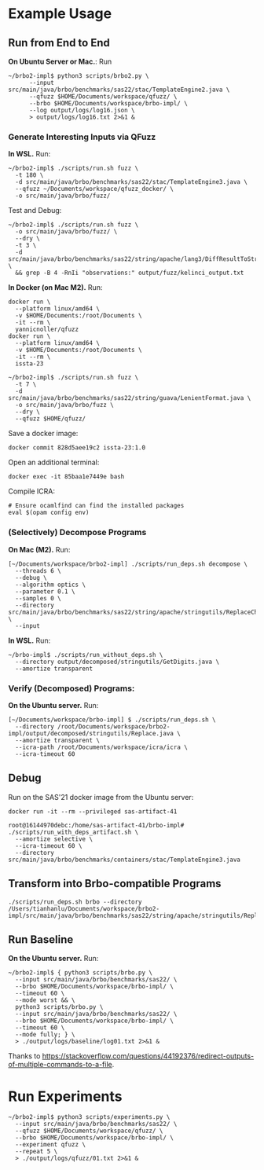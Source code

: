 # Example Usage

## Run from End to End

**On Ubuntu Server or Mac.**: Run

```shell
~/brbo2-impl$ python3 scripts/brbo2.py \
      --input src/main/java/brbo/benchmarks/sas22/stac/TemplateEngine2.java \
      --qfuzz $HOME/Documents/workspace/qfuzz/ \
      --brbo $HOME/Documents/workspace/brbo-impl/ \
      --log output/logs/log16.json \
      > output/logs/log16.txt 2>&1 &
```

### Generate Interesting Inputs via QFuzz

**In WSL.** Run:
```shell
~/brbo2-impl$ ./scripts/run.sh fuzz \
  -t 180 \
  -d src/main/java/brbo/benchmarks/sas22/stac/TemplateEngine3.java \
  --qfuzz ~/Documents/workspace/qfuzz_docker/ \
  -o src/main/java/brbo/fuzz/
```

Test and Debug:
```shell
~/brbo2-impl$ ./scripts/run.sh fuzz \
  -o src/main/java/brbo/fuzz/ \
  --dry \
  -t 3 \
  -d src/main/java/brbo/benchmarks/sas22/string/apache/lang3/DiffResultToString.java \
  && grep -B 4 -RnIi "observations:" output/fuzz/kelinci_output.txt
```

**In Docker (on Mac M2).** Run:
```shell
docker run \
  --platform linux/amd64 \ 
  -v $HOME/Documents:/root/Documents \
  -it --rm \
  yannicnoller/qfuzz
docker run \
  --platform linux/amd64 \
  -v $HOME/Documents:/root/Documents \
  -it --rm \
  issta-23

~/brbo2-impl$ ./scripts/run.sh fuzz \
  -t 7 \
  -d src/main/java/brbo/benchmarks/sas22/string/guava/LenientFormat.java \
  -o src/main/java/brbo/fuzz \
  --dry \ 
  --qfuzz $HOME/qfuzz/
```

Save a docker image:
```shell
docker commit 828d5aee19c2 issta-23:1.0 
```

Open an additional terminal:
```shell
docker exec -it 85baa1e7449e bash
```

Compile ICRA:
```shell
# Ensure ocamlfind can find the installed packages
eval $(opam config env)
```

### (Selectively) Decompose Programs

**On Mac (M2).** Run:
```shell
[~/Documents/workspace/brbo2-impl] ./scripts/run_deps.sh decompose \
  --threads 6 \
  --debug \
  --algorithm optics \
  --parameter 0.1 \
  --samples 0 \
  --directory src/main/java/brbo/benchmarks/sas22/string/apache/stringutils/ReplaceChars.java \
  --input
```

**In WSL.** Run:
```shell
~/brbo-impl$ ./scripts/run_without_deps.sh \
  --directory output/decomposed/stringutils/GetDigits.java \
  --amortize transparent
```

### Verify (Decomposed) Programs:

**On the Ubuntu server.** Run:
```shell
[~/Documents/workspace/brbo-impl] $ ./scripts/run_deps.sh \
  --directory /root/Documents/workspace/brbo2-impl/output/decomposed/stringutils/Replace.java \
  --amortize transparent \
  --icra-path /root/Documents/workspace/icra/icra \
  --icra-timeout 60
```

## Debug

Run on the SAS'21 docker image from the Ubuntu server:
```shell
docker run -it --rm --privileged sas-artifact-41

root@16144970debc:/home/sas-artifact-41/brbo-impl# ./scripts/run_with_deps_artifact.sh \
  --amortize selective \
  --icra-timeout 60 \
  --directory src/main/java/brbo/benchmarks/containers/stac/TemplateEngine3.java
```

## Transform into Brbo-compatible Programs

```shell
./scripts/run_deps.sh brbo --directory /Users/tianhanlu/Documents/workspace/brbo2-impl/src/main/java/brbo/benchmarks/sas22/string/apache/stringutils/ReplaceChars.java 
```

## Run Baseline

**On the Ubuntu server.** Run:
```shell
~/brbo2-impl$ { python3 scripts/brbo.py \
  --input src/main/java/brbo/benchmarks/sas22/ \
  --brbo $HOME/Documents/workspace/brbo-impl/ \
  --timeout 60 \
  --mode worst && \
  python3 scripts/brbo.py \
  --input src/main/java/brbo/benchmarks/sas22/ \
  --brbo $HOME/Documents/workspace/brbo-impl/ \
  --timeout 60 \
  --mode fully; } \
  > ./output/logs/baseline/log01.txt 2>&1 &
```
Thanks to https://stackoverflow.com/questions/44192376/redirect-outputs-of-multiple-commands-to-a-file.

# Run Experiments

```shell
~/brbo2-impl$ python3 scripts/experiments.py \
  --input src/main/java/brbo/benchmarks/sas22/ \
  --qfuzz $HOME/Documents/workspace/qfuzz/ \
  --brbo $HOME/Documents/workspace/brbo-impl/ \
  --experiment qfuzz \
  --repeat 5 \
  > ./output/logs/qfuzz/01.txt 2>&1 &
```
